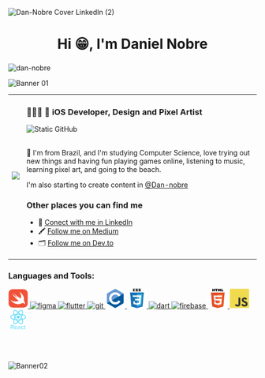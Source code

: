 
![Dan-Nobre Cover LinkedIn (2)](https://github.com/Dan-Nobre/Dan-Nobre/assets/55868687/a43f382f-2d75-4a83-8fad-0a540b9d06be)

<h1 align="center">Hi 😁, I'm Daniel Nobre</h1>

<h3 align="center"></h3>


<p align="left"> <img src="https://komarev.com/ghpvc/?username=dan-nobre&label=Profile%20views&color=0e75b6&style=flat" alt="dan-nobre" /> </p>


![Banner 01](https://github.com/Dan-Nobre/Dan-Nobre/assets/55868687/4026115f-09c2-434a-9cd6-252d22c1975e)

<table border="0" cellspacing="0" cellpadding="0">
  <tr>
    <td style="border: 0";>
      <img width="400" src="https://i.imgur.com/pPiT8zd.png" />
    </td>
    <td style="border: 0";>
      <h3>
        👨🏻‍💻 🍎  iOS Developer, Design and Pixel Artist
      </h3>
      <img src="https://img.shields.io/static/v1?label=Overview&message=Daniel Nobre&color=ccd1f1&style=for-the-badge&logo=GitHub" alt="Static GitHub">
      <br>
      <br>
      <p>
        🌙  I'm from Brazil, and I'm studying Computer Science, love trying out new things and having fun playing games online, listening to music, learning pixel art, and going to the beach. 
      </p>
      <p>I'm also starting to create content in <a href="https://medium.com/@dan-nobre">@Dan-nobre</a></p>
      <h3>Other places you can find me</h3>
      <ul>
        <li>
          🫨 <a href="https://www.linkedin.com/in/dan-nobre/?locale=en_US">Conect with me in LinkedIn</a>
        </li>
        <li>
          🖍️ <a href="https://medium.com/@dan-nobre">Follow me on Medium</a>
        </li>
         <li>
          🗂️ <a href="https://dev.to/danishin">Follow me on Dev.to</a>
        </li>
      </ul>
    </td>
  </tr>
</table>


<h3 align="left">Languages and Tools:</h3>
<p align="left"> <a href="https://developer.apple.com/swift/" target="_blank" rel="noreferrer"> <img src="https://raw.githubusercontent.com/devicons/devicon/master/icons/swift/swift-original.svg" alt="swift" width="40" height="40"/> </a> <a href="https://www.figma.com/" target="_blank" rel="noreferrer"> <img src="https://www.vectorlogo.zone/logos/figma/figma-icon.svg" alt="figma" width="40" height="40"/> </a> </a> <a href="https://flutter.dev" target="_blank" rel="noreferrer"> <img src="https://www.vectorlogo.zone/logos/flutterio/flutterio-icon.svg" alt="flutter" width="40" height="40"/> </a> <a href="https://git-scm.com/" target="_blank" rel="noreferrer"> <img src="https://www.vectorlogo.zone/logos/git-scm/git-scm-icon.svg" alt="git" width="40" height="40"/> </a> <a href="https://www.cprogramming.com/" target="_blank" rel="noreferrer"> <img src="https://raw.githubusercontent.com/devicons/devicon/master/icons/c/c-original.svg" alt="c" width="40" height="40"/> </a> <a href="https://www.w3schools.com/css/" target="_blank" rel="noreferrer"> <img src="https://raw.githubusercontent.com/devicons/devicon/master/icons/css3/css3-original-wordmark.svg" alt="css3" width="40" height="40"/> </a> <a href="https://dart.dev" target="_blank" rel="noreferrer"> <img src="https://www.vectorlogo.zone/logos/dartlang/dartlang-icon.svg" alt="dart" width="40" height="40"/> </a> <a href="https://firebase.google.com/" target="_blank" rel="noreferrer"> <img src="https://www.vectorlogo.zone/logos/firebase/firebase-icon.svg" alt="firebase" width="40" height="40"/>  <a href="https://www.w3.org/html/" target="_blank" rel="noreferrer"> <img src="https://raw.githubusercontent.com/devicons/devicon/master/icons/html5/html5-original-wordmark.svg" alt="html5" width="40" height="40"/> </a> <a href="https://developer.mozilla.org/en-US/docs/Web/JavaScript" target="_blank" rel="noreferrer"> <img src="https://raw.githubusercontent.com/devicons/devicon/master/icons/javascript/javascript-original.svg" alt="javascript" width="40" height="40"/> </a> <a href="https://reactjs.org/" target="_blank" rel="noreferrer"> <img src="https://raw.githubusercontent.com/devicons/devicon/master/icons/react/react-original-wordmark.svg" alt="react" width="40" height="40"/> </a> </p>
<br></br>

![Banner02](https://github.com/Dan-Nobre/Dan-Nobre/assets/55868687/b386b521-5db9-4a5a-a028-7ec16787fc30)






